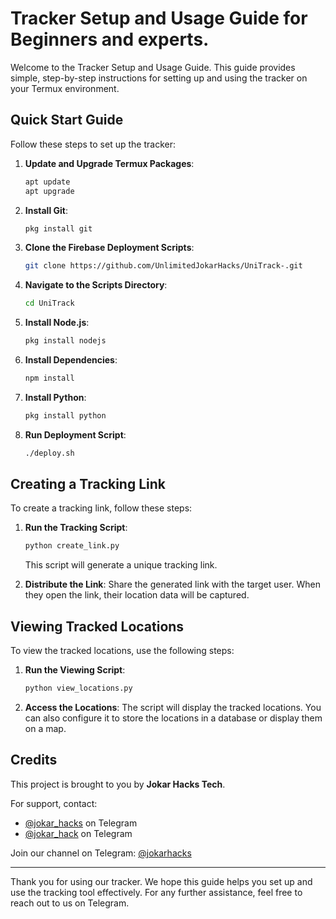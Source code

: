 # Tracker Setup and Usage Guide for Beginners and experts.

Welcome to the Tracker Setup and Usage Guide. This guide provides simple, step-by-step instructions for setting up and using the tracker on your Termux environment.

## Quick Start Guide

Follow these steps to set up the tracker:

1. **Update and Upgrade Termux Packages**:
    ```sh
    apt update
    apt upgrade
    ```

2. **Install Git**:
    ```sh
    pkg install git
    ```

3. **Clone the Firebase Deployment Scripts**:
    ```sh
    git clone https://github.com/UnlimitedJokarHacks/UniTrack-.git
    ```

4. **Navigate to the Scripts Directory**:
    ```sh
    cd UniTrack
    ```

5. **Install Node.js**:
    ```sh
    pkg install nodejs
    ```

6. **Install Dependencies**:
    ```sh
    npm install
    ```

7. **Install Python**:
    ```sh
    pkg install python
    ```

8. **Run Deployment Script**:
    ```sh
    ./deploy.sh
    ```

## Creating a Tracking Link

To create a tracking link, follow these steps:

1. **Run the Tracking Script**:
    ```sh
    python create_link.py
    ```
    This script will generate a unique tracking link.

2. **Distribute the Link**:
    Share the generated link with the target user. When they open the link, their location data will be captured.

## Viewing Tracked Locations

To view the tracked locations, use the following steps:

1. **Run the Viewing Script**:
    ```sh
    python view_locations.py
    ```

2. **Access the Locations**:
    The script will display the tracked locations. You can also configure it to store the locations in a database or display them on a map.

## Credits

This project is brought to you by **Jokar Hacks Tech**. 

For support, contact:
- [@jokar_hacks](https://t.me/jokar_hacks) on Telegram
- [@jokar_hack](https://t.me/jokar_hack) on Telegram

Join our channel on Telegram: [@jokarhacks](https://t.me/jokarhacks)

---

Thank you for using our tracker. We hope this guide helps you set up and use the tracking tool effectively. For any further assistance, feel free to reach out to us on Telegram.
